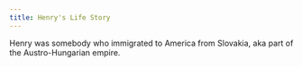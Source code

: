 ```yaml
---
title: Henry's Life Story
---
```

Henry was somebody who immigrated to America from Slovakia, aka part of the Austro-Hungarian empire.